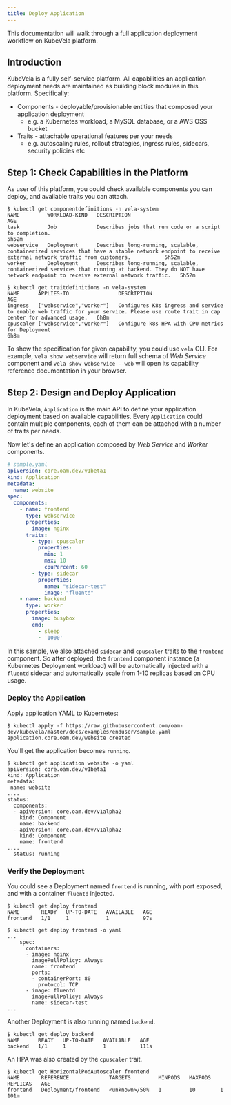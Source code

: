 ```yaml
---
title: Deploy Application
---
```


This documentation will walk through a full application deployment workflow on KubeVela platform.

## Introduction

KubeVela is a fully self-service platform. All capabilities an application deployment needs are maintained as building block modules in this platform. Specifically:
- Components - deployable/provisionable entities that composed your application deployment
  - e.g. a Kubernetes workload, a MySQL database, or a AWS OSS bucket
- Traits - attachable operational features per your needs
  - e.g. autoscaling rules, rollout strategies, ingress rules, sidecars, security policies etc

## Step 1: Check Capabilities in the Platform

As user of this platform, you could check available components you can deploy, and available traits you can attach.

```console
$ kubectl get componentdefinitions -n vela-system
NAME         WORKLOAD-KIND   DESCRIPTION                                                                                                                                                AGE
task         Job             Describes jobs that run code or a script to completion.                                                                                                    5h52m
webservice   Deployment      Describes long-running, scalable, containerized services that have a stable network endpoint to receive external network traffic from customers.           5h52m
worker       Deployment      Describes long-running, scalable, containerized services that running at backend. They do NOT have network endpoint to receive external network traffic.   5h52m
```

```console
$ kubectl get traitdefinitions -n vela-system
NAME      APPLIES-TO                DESCRIPTION                                                                                                                           AGE
ingress   ["webservice","worker"]   Configures K8s ingress and service to enable web traffic for your service. Please use route trait in cap center for advanced usage.   6h8m
cpuscaler ["webservice","worker"]   Configure k8s HPA with CPU metrics for Deployment                                                                                          6h8m
```

To show the specification for given capability, you could use `vela` CLI. For example, `vela show webservice` will return full schema of *Web Service* component and `vela show webservice --web` will open its capability reference documentation in your browser.

## Step 2: Design and Deploy Application

In KubeVela, `Application` is the main API to define your application deployment based on available capabilities. Every `Application` could contain multiple components, each of them can be attached with a number of traits per needs. 

Now let's define an application composed by *Web Service* and *Worker* components.

```yaml
# sample.yaml
apiVersion: core.oam.dev/v1beta1
kind: Application
metadata:
  name: website
spec:
  components:
    - name: frontend
      type: webservice
      properties:
        image: nginx
      traits:
        - type: cpuscaler
          properties:
            min: 1
            max: 10
            cpuPercent: 60
        - type: sidecar
          properties:
            name: "sidecar-test"
            image: "fluentd"
    - name: backend
      type: worker
      properties:
        image: busybox
        cmd:
          - sleep
          - '1000'
```

In this sample, we also attached `sidecar` and `cpuscaler` traits to the `frontend` component.
So after deployed, the `frontend` component instance (a Kubernetes Deployment workload) will be automatically injected
with a `fluentd` sidecar and automatically scale from 1-10 replicas based on CPU usage.

### Deploy the Application

Apply application YAML to Kubernetes:

```shell
$ kubectl apply -f https://raw.githubusercontent.com/oam-dev/kubevela/master/docs/examples/enduser/sample.yaml
application.core.oam.dev/website created
```

You'll get the application becomes `running`.

```shell
$ kubectl get application website -o yaml
apiVersion: core.oam.dev/v1beta1
kind: Application
metadata:
 name: website
....
status:
  components:
  - apiVersion: core.oam.dev/v1alpha2
    kind: Component
    name: backend
  - apiVersion: core.oam.dev/v1alpha2
    kind: Component
    name: frontend
....
  status: running

```

### Verify the Deployment

You could see a Deployment named `frontend` is running, with port exposed, and with a container `fluentd` injected.

```shell
$ kubectl get deploy frontend
NAME       READY   UP-TO-DATE   AVAILABLE   AGE
frontend   1/1     1            1           97s
```

```shell
$ kubectl get deploy frontend -o yaml
...
    spec:
      containers:
      - image: nginx
        imagePullPolicy: Always
        name: frontend
        ports:
        - containerPort: 80
          protocol: TCP
      - image: fluentd
        imagePullPolicy: Always
        name: sidecar-test
...
```

Another Deployment is also running named `backend`.

```shell
$ kubectl get deploy backend
NAME      READY   UP-TO-DATE   AVAILABLE   AGE
backend   1/1     1            1           111s
```

An HPA was also created by the `cpuscaler` trait. 

```shell
$ kubectl get HorizontalPodAutoscaler frontend
NAME       REFERENCE             TARGETS         MINPODS   MAXPODS   REPLICAS   AGE
frontend   Deployment/frontend   <unknown>/50%   1         10        1          101m
```